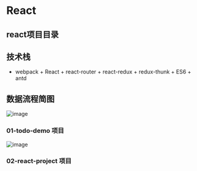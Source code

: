 # React

## react项目目录

## 技术栈
- webpack + React + react-router + react-redux + redux-thunk + ES6 + antd

## 数据流程简图
![image](https://github.com/Alley-23/React-Demo/blob/daily/0.0.1/todo-demo/images/liu.png)


### 01-todo-demo 项目
![image](https://github.com/Alley-23/React-Demo/blob/daily/0.0.1/todo-demo/images/demo.gif)

### 02-react-project 项目